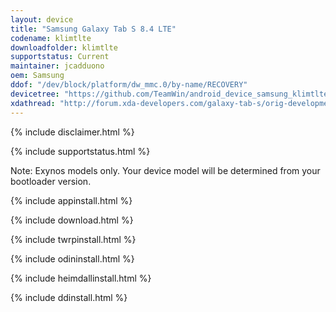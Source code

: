 ```yaml
---
layout: device
title: "Samsung Galaxy Tab S 8.4 LTE"
codename: klimtlte
downloadfolder: klimtlte
supportstatus: Current
maintainer: jcadduono
oem: Samsung
ddof: "/dev/block/platform/dw_mmc.0/by-name/RECOVERY"
devicetree: "https://github.com/TeamWin/android_device_samsung_klimtlte"
xdathread: "http://forum.xda-developers.com/galaxy-tab-s/orig-development/recovery-twrp-2-7-1-0-touch-recovery-t2817100"
---
```


{% include disclaimer.html %}

{% include supportstatus.html %}

<p class="text">Note: Exynos models only. Your device model will be determined from your bootloader version.</p>

{% include appinstall.html %}

{% include download.html %}

{% include twrpinstall.html %}

{% include odininstall.html %}

{% include heimdallinstall.html %}

{% include ddinstall.html %}
